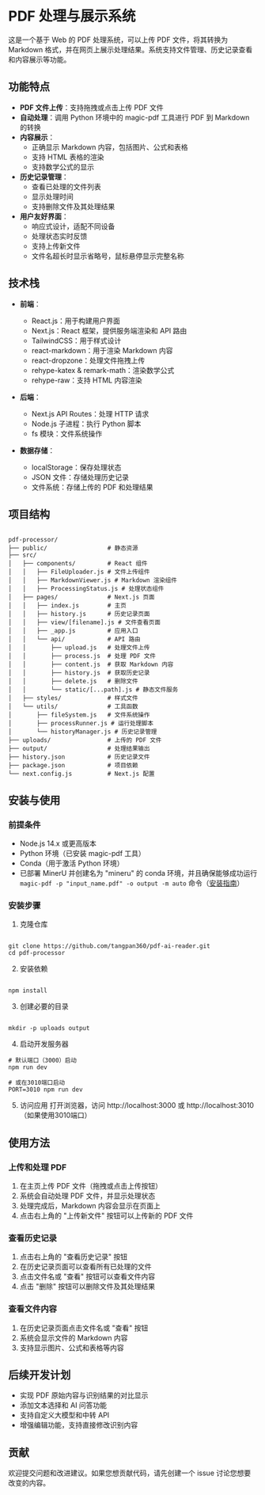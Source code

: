 # PDF 处理与展示系统

这是一个基于 Web 的 PDF 处理系统，可以上传 PDF 文件，将其转换为 Markdown 格式，并在网页上展示处理结果。系统支持文件管理、历史记录查看和内容展示等功能。

## 功能特点

- **PDF 文件上传**：支持拖拽或点击上传 PDF 文件
- **自动处理**：调用 Python 环境中的 magic-pdf 工具进行 PDF 到 Markdown 的转换
- **内容展示**：
  - 正确显示 Markdown 内容，包括图片、公式和表格
  - 支持 HTML 表格的渲染
  - 支持数学公式的显示
- **历史记录管理**：
  - 查看已处理的文件列表
  - 显示处理时间
  - 支持删除文件及其处理结果
- **用户友好界面**：
  - 响应式设计，适配不同设备
  - 处理状态实时反馈
  - 支持上传新文件
  - 文件名超长时显示省略号，鼠标悬停显示完整名称

## 技术栈

- **前端**：
  - React.js：用于构建用户界面
  - Next.js：React 框架，提供服务端渲染和 API 路由
  - TailwindCSS：用于样式设计
  - react-markdown：用于渲染 Markdown 内容
  - react-dropzone：处理文件拖拽上传
  - rehype-katex & remark-math：渲染数学公式
  - rehype-raw：支持 HTML 内容渲染

- **后端**：
  - Next.js API Routes：处理 HTTP 请求
  - Node.js 子进程：执行 Python 脚本
  - fs 模块：文件系统操作

- **数据存储**：
  - localStorage：保存处理状态
  - JSON 文件：存储处理历史记录
  - 文件系统：存储上传的 PDF 和处理结果

## 项目结构

```

pdf-processor/
├── public/                 # 静态资源
├── src/
│   ├── components/         # React 组件
│   │   ├── FileUploader.js # 文件上传组件
│   │   ├── MarkdownViewer.js # Markdown 渲染组件
│   │   ├── ProcessingStatus.js # 处理状态组件
│   ├── pages/              # Next.js 页面
│   │   ├── index.js        # 主页
│   │   ├── history.js      # 历史记录页面
│   │   ├── view/[filename].js # 文件查看页面
│   │   ├── _app.js         # 应用入口
│   │   └── api/            # API 路由
│   │       ├── upload.js   # 处理文件上传
│   │       ├── process.js  # 处理 PDF 文件
│   │       ├── content.js  # 获取 Markdown 内容
│   │       ├── history.js  # 获取历史记录
│   │       ├── delete.js   # 删除文件
│   │       └── static/[...path].js # 静态文件服务
│   ├── styles/             # 样式文件
│   └── utils/              # 工具函数
│       ├── fileSystem.js   # 文件系统操作
│       ├── processRunner.js # 运行处理脚本
│       └── historyManager.js # 历史记录管理
├── uploads/                # 上传的 PDF 文件
├── output/                 # 处理结果输出
├── history.json            # 历史记录文件
├── package.json            # 项目依赖
└── next.config.js          # Next.js 配置
```

## 安装与使用

### 前提条件

- Node.js 14.x 或更高版本
- Python 环境（已安装 magic-pdf 工具）
- Conda（用于激活 Python 环境）
- 已部署 MinerU 并创建名为 "mineru" 的 conda 环境，并且确保能够成功运行 ``magic-pdf -p "input_name.pdf" -o output -m auto`` 命令（[安装指南](https://github.com/opendatalab/MinerU.git)）

### 安装步骤

1. 克隆仓库
```

git clone https://github.com/tangpan360/pdf-ai-reader.git
cd pdf-processor
```

2. 安装依赖
```

npm install
```

3. 创建必要的目录
```

mkdir -p uploads output
```

4. 启动开发服务器
```
# 默认端口（3000）启动
npm run dev

# 或在3010端口启动
PORT=3010 npm run dev
```

5. 访问应用
打开浏览器，访问 http://localhost:3000 或 http://localhost:3010（如果使用3010端口）

## 使用方法

### 上传和处理 PDF

1. 在主页上传 PDF 文件（拖拽或点击上传按钮）
2. 系统会自动处理 PDF 文件，并显示处理状态
3. 处理完成后，Markdown 内容会显示在页面上
4. 点击右上角的 "上传新文件" 按钮可以上传新的 PDF 文件

### 查看历史记录

1. 点击右上角的 "查看历史记录" 按钮
2. 在历史记录页面可以查看所有已处理的文件
3. 点击文件名或 "查看" 按钮可以查看文件内容
4. 点击 "删除" 按钮可以删除文件及其处理结果

### 查看文件内容

1. 在历史记录页面点击文件名或 "查看" 按钮
2. 系统会显示文件的 Markdown 内容
3. 支持显示图片、公式和表格等内容

## 后续开发计划

- 实现 PDF 原始内容与识别结果的对比显示
- 添加文本选择和 AI 问答功能
- 支持自定义大模型和中转 API
- 增强编辑功能，支持直接修改识别内容

## 贡献

欢迎提交问题和改进建议。如果您想贡献代码，请先创建一个 issue 讨论您想要改变的内容。
